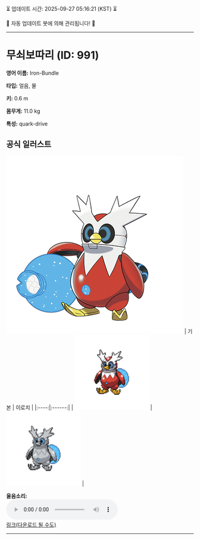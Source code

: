
⏳ 업데이트 시간: 2025-09-27 05:16:21 (KST) ⏳

🤖 자동 업데이트 봇에 의해 관리됩니다! 🤖

---

# 무쇠보따리 (ID: 991)
**영어 이름:** Iron-Bundle

**타입:** 얼음, 물

**키:** 0.6 m

**몸무게:** 11.0 kg

**특성:** quark-drive

## 공식 일러스트
![](https://raw.githubusercontent.com/PokeAPI/sprites/master/sprites/pokemon/other/official-artwork/991.png)
| 기본 | 이로치 |
|:----:|:------:|
| <img src="https://raw.githubusercontent.com/PokeAPI/sprites/master/sprites/pokemon/991.png" width="200"> | <img src="https://raw.githubusercontent.com/PokeAPI/sprites/master/sprites/pokemon/shiny/991.png" width="200"> |

**울음소리:**<br><audio controls src="https://raw.githubusercontent.com/PokeAPI/cries/main/cries/pokemon/latest/991.ogg"></audio><br> [링크(다운로드 될 수도)](https://raw.githubusercontent.com/PokeAPI/cries/main/cries/pokemon/latest/991.ogg)


---
